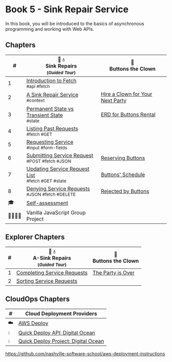 # Book 5 - Sink Repair Service

In this book, you will be introduced to the basics of asynchronous programming and working with Web APIs.

## Chapters

| # | 🔧 💧 <br/> Sink Repairs <sub> <br/> (_Guided Tour_)</sub> | 🤡 <br/> Buttons the Clown |
|--|--|--|
| 1 | [Introduction to Fetch](./chapters/AS_FETCH_INTRO.md) <br/> <sub style="font-size:0.85rem;">#api #fetch</sub> |  |
| 2 | [A Sink Repair Service](./chapters/AS_INTRO.md) <br/> <sub style="font-size:0.85rem;">#context</sub> | [Hire a Clown for Your Next Party](./chapters/BC_INTRO.md) |
| 3 | [Permanent State vs Transient State](./chapters/AS_STATE_TYPES.md) <br/> <sub style="font-size:0.85rem;">#state</sub>  | [ERD for Buttons Rental](./chapters/BC_ERD.md) |
| 4 | [Listing Past Requests](./chapters/AS_FETCH_GET.md) <br/> <sub style="font-size:0.85rem;">#fetch #GET</sub> |
| 5 | [Requesting Service](./chapters/AS_USER_INPUT.md) <br/> <sub style="font-size:0.85rem;">#input #form-fields</sub> |  |
| 6 | [Submitting Service Request](./chapters/AS_HTTP_POST.md) <br/> <sub style="font-size:0.85rem;">#POST #fetch #JSON</sub> | [Reserving Buttons](./chapters/BC_RESERVATION_POST.md) |
| 7 | [Updating Service Request List](./chapters/AS_HTTP_GET.md) <br/> <sub style="font-size:0.85rem;">#fetch #GET #state</sub> | [Buttons' Schedule](./chapters/BC_SCHEDULE_LIST.md) |
| 8 | [Denying Service Requests](./chapters/AS_HTTP_DELETE.md) <br/> <sub style="font-size:0.85rem;">#JSON #fetch #DELETE</sub> | [Rejected by Buttons](./chapters/BC_DENY_RESERVATION.md) |
| 🎓 | [Self-assessment](./chapters/BOOK_5_ASSESSMENT.md) |  |
| 👩‍👩‍👧‍👧 | Vanilla JavaScript Group Project |  |

## Explorer Chapters

| # | 🔧 💧 <br/> A-Sink Repairs <sub> <br/> (_Guided Tour_)</sub> | 🤡 <br/> Buttons the Clown |
|--|--|--|
| 1 | [Completing Service Requests](./chapters/AS_COMPLETIONS.md) | [The Party is Over](./chapters/BC_PERFORMANCE_COMPLETE.md) |
| 2 | [Sorting Service Requests](./chapters/AS_SORT_BY_COMPLETE.md) |  |

## CloudOps Chapters
| # | Cloud Deployment Providers |
|--|--|
| ☁️ | [AWS Deploy](./chapters/CLOUD_AWS.md) |
| 💧 | [Quick Deploy API: Digital Ocean](./chapters/CLOUD_DIGITAL_OCEAN_JSON.md) |
| 💧 | [Quick Deploy Project: Digital Ocean](./chapters/CLOUD_DIGITAL_OCEAN_STATIC.md) |


https://github.com/nashville-software-school/aws-deployment-instructions